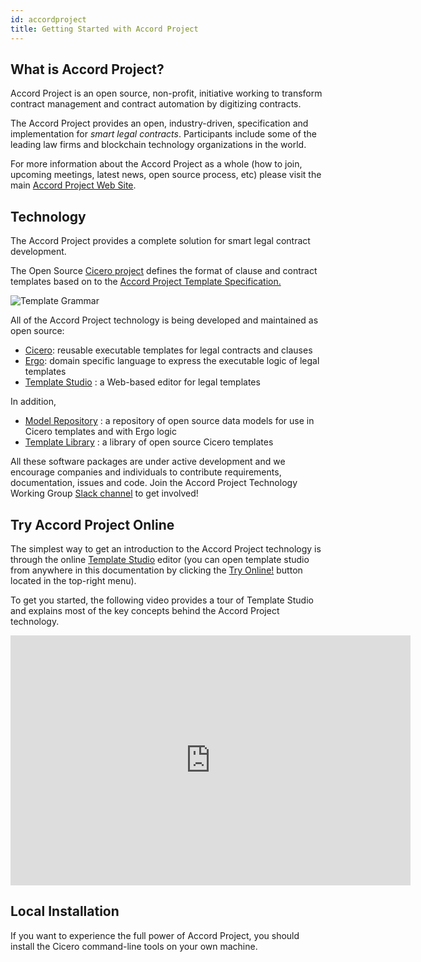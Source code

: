 ```yaml
---
id: accordproject
title: Getting Started with Accord Project
---
```


## What is Accord Project?

Accord Project is an open source, non-profit, initiative working to transform contract management and contract automation by digitizing contracts. 

The Accord Project provides an open, industry-driven, specification and implementation for _smart legal contracts_. Participants include some of the leading law firms and blockchain technology organizations in the world.

For more information about the Accord Project as a whole (how to join, upcoming meetings, latest news, open source process, etc) please visit the main [Accord Project Web Site](https:www.accordproject.org).

## Technology

The Accord Project provides a complete solution for smart legal contract development.

The Open Source [Cicero project](https://github.com/accordproject/cicero) defines the format of clause and contract templates based on to the [Accord Project Template Specification.](accordproject-specification)

![Template Grammar](/docs/assets/grammar.png)

All of the Accord Project technology is being developed and maintained as open source:
- [Cicero](https://github.com/accordproject/cicero): reusable executable templates for legal contracts and clauses
- [Ergo](https://github.com/accordproject/ergo): domain specific language to express the executable logic of legal templates
- [Template Studio](https://studio.accordproject.org/) : a Web-based editor for legal templates

In addition, 
- [Model Repository](https://models.accordproject.org/) : a repository of open source data models for use in Cicero templates and with Ergo logic
- [Template Library](https://templates.accordproject.org/) : a library of open source Cicero templates

All these software packages are under active development and we encourage companies and individuals to contribute requirements, documentation, issues and code. Join the Accord Project Technology Working Group <a href="https://docs.google.com/forms/d/e/1FAIpQLScmPLO6vflTKFTRTJXiopCjGEvS5mMeH-ZlBnuStiQ3U4k19A/viewform">Slack channel</a> to get involved!

## Try Accord Project Online

The simplest way to get an introduction to the Accord Project technology is through the online [Template Studio](https://studio.accordproject.org) editor (you can open template studio from anywhere in this documentation by clicking the [Try Online!](https://studio.accordproject.org) button located in the top-right menu).

To get you started, the following video provides a tour of Template Studio and explains most of the key concepts behind the Accord Project technology.

<iframe src="https://player.vimeo.com/video/328933628" width="640" height="400" frameborder="0" allow="autoplay; fullscreen" allowfullscreen></iframe>

## Local Installation

If you want to experience the full power of Accord Project, you should install the Cicero command-line tools on your own machine.

